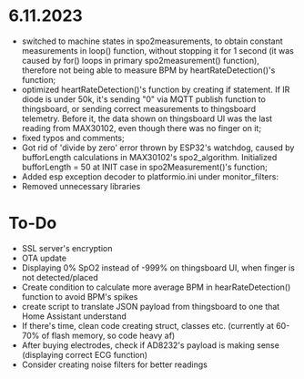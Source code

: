 

# 6.11.2023
- switched to machine states in spo2measurements, to obtain constant measurements in loop() function, without stopping it for 1 second (it was caused by for() loops in primary spo2measurement() function), therefore not being able to measure BPM by heartRateDetection()'s function;<br>
- optimized heartRateDetection()'s function by creating if statement. If IR diode is under 50k, it's sending "0" via MQTT publish function to thingsboard, or sending correct measurements to thingsboard telemetry. Before it, the data shown on thingsboard UI was the last reading from MAX30102, even though there was no finger on it;<br>
- fixed typos and comments;<br>
- Got rid of 'divide by zero' error thrown by ESP32's watchdog, caused by bufforLength calculations in MAX30102's spo2_algorithm. Initialized bufforLength = 50 at INIT case in spo2Measurement()'s function;<br>
- Added esp exception decoder to platformio.ini under monitor_filters:<br>
- Removed unnecessary libraries<br>


# To-Do
- SSL server's encryption<br>
- OTA update<br>
- Displaying 0% SpO2 instead of -999% on thingsboard UI, when finger is not detected/placed<br>
- Create condition to calculate more average BPM in hearRateDetection() function to avoid BPM's spikes<br>
- create script to translate JSON payload from thingsboard to one that Home Assistant understand<br>
- If there's time, clean code creating struct, classes etc. (currently at 60-70% of flash memory, so code heavy af)<br>
- After buying electrodes, check if AD8232's payload is making sense (displaying correct ECG function)<br>
- Consider creating noise filters for better readings<br>



